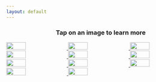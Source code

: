 ```yaml
---
layout: default
---
```


<h3 style="text-align: center;">Tap on an image to learn more</h3>

<div style="display: flex; flex-wrap: wrap;">
<div style="width: 100%; height:100%; overflow: hidden;margin: 0 0px 0 0">


<a href="https://public.tableau.com/profile/wjsutton#!/vizhome/ChessLifeExpectancy/Title">
<img src='https://instagram.flhr4-4.fna.fbcdn.net/v/t51.2885-15/e35/s240x240/173127626_457083838832811_8394573909852959216_n.jpg?tp=1&_nc_ht=instagram.flhr4-4.fna.fbcdn.net&_nc_cat=103&_nc_ohc=NkI6AhPvdIsAX9ry-og&edm=ABfd0MgAAAAA&ccb=7-4&oh=8b153aed064f2b3999f8a909eee7cf46&oe=609BCB1F&_nc_sid=7bff83' style="width: 32%">
</a>
<a href="https://wjsutton.github.io/data-viz/2020/05/19/Building-Animated-Voronoi-Chart-In-R.html">
<img src='https://instagram.flhr4-4.fna.fbcdn.net/v/t51.2885-15/e35/c120.0.480.480a/s150x150/171034016_454563385647634_3290110854682050149_n.jpg?tp=1&_nc_ht=instagram.flhr4-4.fna.fbcdn.net&_nc_cat=110&_nc_ohc=dRDHJCexcGcAX9fIIKe&edm=ABfd0MgAAAAA&ccb=7-4&oh=876a98e69b364c5e50030c8772e203df&oe=6075838B&_nc_sid=7bff83' style="width: 32%">
</a>
<a href="https://public.tableau.com/profile/wjsutton#!/vizhome/GoldenRatioPrinciplesofDesigninDataviz/Title">
<img src='https://instagram.flhr4-4.fna.fbcdn.net/v/t51.2885-15/sh0.08/e35/s750x750/170148108_3915963141823834_911011171028857222_n.jpg?tp=1&_nc_ht=instagram.flhr4-4.fna.fbcdn.net&_nc_cat=110&_nc_ohc=KM4Ppi9vtukAX8flmB7&edm=AABBvjUAAAAA&ccb=7-4&oh=b1d4f1baa8fbe6f39879d81992f8e8bf&oe=6095A825&_nc_sid=83d603' style="width: 32%">
</a>

<a href="https://public.tableau.com/profile/wjsutton#!/vizhome/WheelchairMarathonWorldChampionsDiversityinData/WheelchairMarathonWorldChampionsDiversityinData">
<img src='https://instagram.flhr4-4.fna.fbcdn.net/v/t51.2885-15/e35/c303.0.833.833a/s480x480/159390289_508434373509351_5029385434994170013_n.jpg?tp=1&_nc_ht=instagram.flhr4-4.fna.fbcdn.net&_nc_cat=103&_nc_ohc=ibLnyXYjPLQAX9JDcOw&edm=ABfd0MgAAAAA&ccb=7-4&oh=35a454ac4bc1d4a52dd89b92da7894b4&oe=6097727F&_nc_sid=7bff83' style="width: 32%">
</a>
<a href="https://public.tableau.com/profile/wjsutton#!/vizhome/HaloTheLegacyMatchCollection/TitleScreen">
<img src='https://instagram.flhr4-3.fna.fbcdn.net/v/t51.2885-15/e35/c177.0.454.454a/154381692_1095770010849811_7120869062223217169_n.jpg?tp=1&_nc_ht=instagram.flhr4-3.fna.fbcdn.net&_nc_cat=107&_nc_ohc=YPVwxQlw-QIAX8L059b&edm=ABfd0MgAAAAA&ccb=7-4&oh=3393f141f77a8eabba41f097283abee0&oe=6096EDA6&_nc_sid=7bff83' style="width: 32%">
</a>
<a href="https://public.tableau.com/profile/wjsutton#!/vizhome/HierarchyofNeedsPrinciplesofDesign/Title">
<img src='https://instagram.flhr4-3.fna.fbcdn.net/v/t51.2885-15/e35/s320x320/152086348_810650859850795_6416024998061231741_n.jpg?tp=1&_nc_ht=instagram.flhr4-3.fna.fbcdn.net&_nc_cat=107&_nc_ohc=0l598trxio0AX-t_NU_&edm=ABfd0MgAAAAA&ccb=7-4&oh=a0912c15f800b50793db0d54289fe06c&oe=60988ADA&_nc_sid=7bff83' style="width: 32%">
</a>

<a href="https://public.tableau.com/profile/wjsutton#!/vizhome/ShinyPokemon/ShinyPokemonHowmuchdoestheircolourchange">
<img src='https://instagram.flhr4-4.fna.fbcdn.net/v/t51.2885-15/e35/c89.0.196.196a/147148147_1011388752723732_5515716844909484024_n.jpg?tp=1&_nc_ht=instagram.flhr4-4.fna.fbcdn.net&_nc_cat=100&_nc_ohc=Pg6VPxDamEgAX9TdgLu&edm=ABfd0MgAAAAA&ccb=7-4&oh=baa5ccbb1a89dc23da7ac7eff90e3294&oe=6095A6F1&_nc_sid=7bff83' style="width: 32%">
</a>
<a href="https://public.tableau.com/profile/wjsutton#!/vizhome/ForgivenessPrinciplesofDesigninDataviz/Title">
<img src='https://instagram.flhr4-4.fna.fbcdn.net/v/t51.2885-15/e35/s320x320/145209739_478624156479467_6121324768253892251_n.jpg?tp=1&_nc_ht=instagram.flhr4-4.fna.fbcdn.net&_nc_cat=111&_nc_ohc=v8z257UdzGMAX8GfpoF&edm=ABfd0MgAAAAA&ccb=7-4&oh=e787530be5c229fc8cb8b2f12607c2f6&oe=60962D9E&_nc_sid=7bff83' style="width: 32%">
</a>
<a href="https://public.tableau.com/profile/wjsutton#!/vizhome/Fortune500CEOs_16101108256570/Fortune500CEOs">
<img src='https://instagram.flhr4-4.fna.fbcdn.net/v/t51.2885-15/e35/s240x240/136428944_238802317653620_119731833652829717_n.jpg?tp=1&_nc_ht=instagram.flhr4-4.fna.fbcdn.net&_nc_cat=108&_nc_ohc=wAmuWANa-ugAX-mRjog&edm=ABfd0MgAAAAA&ccb=7-4&oh=3cc7d80fa56965d04e50d938d0a1425e&oe=6073829F&_nc_sid=7bff83' style="width: 32%">
</a>

<a href="https://public.tableau.com/profile/wjsutton#!/vizhome/ShinyPokemon/ShinyPokemonHowmuchdoestheircolourchange">
<img src='https://instagram.flhr4-4.fna.fbcdn.net/v/t51.2885-15/e35/s320x320/123556717_2770180659976313_7654515791337891499_n.jpg?tp=1&_nc_ht=instagram.flhr4-4.fna.fbcdn.net&_nc_cat=105&_nc_ohc=mo_e12QtE0EAX8FBbMO&edm=ABfd0MgAAAAA&ccb=7-4&oh=1b26258a734c505ec8a34e7e68693942&oe=60954525&_nc_sid=7bff83' style="width: 32%">
</a>
<a href="https://public.tableau.com/profile/wjsutton#!/vizhome/ChildMarriage_16014531003290/ChildMarriageInstaviz">
<img src='https://instagram.flhr4-3.fna.fbcdn.net/v/t51.2885-15/e35/s150x150/123011216_383187112822062_4363120991001686478_n.jpg?tp=1&_nc_ht=instagram.flhr4-3.fna.fbcdn.net&_nc_cat=106&_nc_ohc=UJFPZB_09K4AX8vcr_k&edm=ABfd0MgAAAAA&ccb=7-4&oh=ef63f3747d3277b2940aab206a4245c7&oe=6098079A&_nc_sid=7bff83' style="width: 32%">
</a>


</div>
</div>

